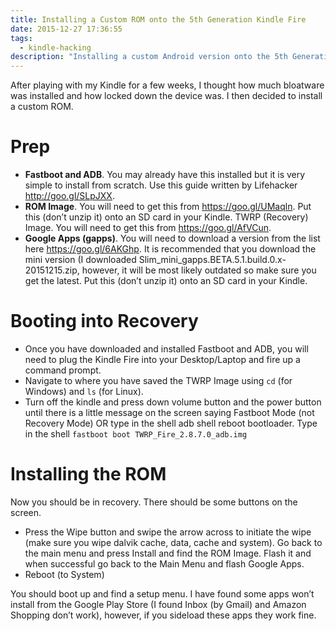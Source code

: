```yaml
---
title: Installing a Custom ROM onto the 5th Generation Kindle Fire
date: 2015-12-27 17:36:55
tags:
  - kindle-hacking
description: "Installing a custom Android version onto the 5th Generation Kindle Fire"
---
```

After playing with my Kindle for a few weeks, I thought how much bloatware was installed and how locked down the device was. I then decided to install a custom ROM.

# Prep
* **Fastboot and ADB**. You may already have this installed but it is very simple to install from scratch. Use this guide written by Lifehacker http://goo.gl/SLpJXX.
* **ROM Image**. You will need to get this from https://goo.gl/UMaqln. Put this (don’t unzip it) onto an SD card in your Kindle.
TWRP (Recovery) Image. You will need to get this from https://goo.gl/AfVCun.
* **Google Apps (gapps)**. You will need to download a version from the list here https://goo.gl/6AKGhp. It is recommended that you download the mini version (I downloaded Slim_mini_gapps.BETA.5.1.build.0.x-20151215.zip, however, it will be most likely outdated so make sure you get the latest. Put this (don’t unzip it) onto an SD card in your Kindle.

# Booting into Recovery
* Once you have downloaded and installed Fastboot and ADB, you will need to plug the Kindle Fire into your Desktop/Laptop and fire up a command prompt.
* Navigate to where you have saved the TWRP Image using `cd` (for Windows) and `ls` (for Linux).
* Turn off the kindle and press down volume button and the power button until there is a little message on the screen saying Fastboot Mode (not Recovery Mode) OR type in the shell adb shell reboot bootloader.
Type in the shell `fastboot boot TWRP_Fire_2.8.7.0_adb.img`

# Installing the ROM
Now you should be in recovery. There should be some buttons on the screen.

* Press the Wipe button and swipe the arrow across to initiate the wipe (make sure you wipe dalvik cache, data, cache and system).
Go back to the main menu and press Install and find the ROM Image. Flash it and when successful go back to the Main Menu and flash Google Apps.
* Reboot (to System)

You should boot up and find a setup menu. I have found some apps won’t install from the Google Play Store (I found Inbox (by Gmail) and Amazon Shopping don’t work), however, if you sideload these apps they work fine.